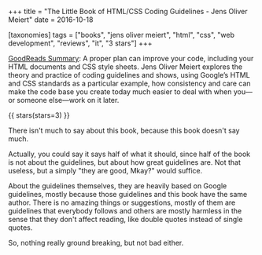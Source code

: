 +++
title = "The Little Book of HTML/CSS Coding Guidelines - Jens Oliver Meiert"
date = 2016-10-18

[taxonomies]
tags = ["books", "jens oliver meiert", "html", "css", "web development",
"reviews", "it", "3 stars"]
+++

[GoodReads Summary](https://www.goodreads.com/book/show/28196387-the-little-book-of-html-css-coding-guidelines):
A proper plan can improve your code, including your HTML documents and CSS
style sheets. Jens Oliver Meiert explores the theory and practice of coding
guidelines and shows, using Google’s HTML and CSS standards as a particular
example, how consistency and care can make the code base you create today much
easier to deal with when you—or someone else—work on it later.

<!-- more -->

{{ stars(stars=3) }}

There isn't much to say about this book, because this book doesn't say much. 

Actually, you could say it says half of what it should, since half of the book
is not about the guidelines, but about how great guidelines are. Not that
useless, but a simply "they are good, Mkay?" would suffice. 

About the guidelines themselves, they are heavily based on Google guidelines,
mostly because those guidelines and this book have the same author. There is
no amazing things or suggestions, mostly of them are guidelines that everybody
follows and others are mostly harmless in the sense that they don't affect
reading, like double quotes instead of single quotes.

So, nothing really ground breaking, but not bad either.

